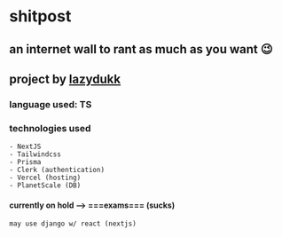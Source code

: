 # shitpost

## an internet wall to rant as much as you want 😉

## project by [lazydukk](https://github.com/lazydukk/)

### language used: TS
### technologies used
    - NextJS
    - Tailwindcss
    - Prisma
    - Clerk (authentication)
    - Vercel (hosting)
    - PlanetScale (DB)

#### currently on hold --> ===exams=== (sucks)

`may use django w/ react (nextjs)`
